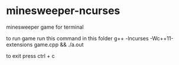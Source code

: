 # minesweeper-ncurses
minesweeper game for terminal

to run game run this command in this folder
g++ -lncurses  -Wc++11-extensions game.cpp && ./a.out

to exit press ctrl + c
